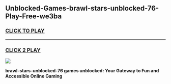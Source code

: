 
## Unblocked-Games-brawl-stars-unblocked-76-Play-Free-we3ba
<h3>
<a href="https://premium76.site?title=brawl-stars-unblocked-76&ref=21A">CLICK TO PLAY</a></h3>
<hr>

<h3>
<a href="https://premium76.site?title=brawl-stars-unblocked-76&ref=21A">CLICK 2 PLAY</a>
  
</h3>

<a href="https://premium76.site?title=brawl-stars-unblocked-76&ref=21A"><img src="https://clearcache.store/games.png"></a>


**brawl-stars-unblocked-76 games unblocked: Your Gateway to Fun and Accessible Online Gaming**
